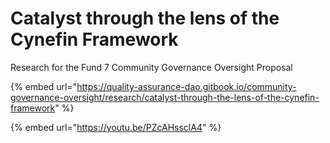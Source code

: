 # Catalyst through the lens of the Cynefin Framework

Research for the Fund 7 Community Governance Oversight Proposal

{% embed url="https://quality-assurance-dao.gitbook.io/community-governance-oversight/research/catalyst-through-the-lens-of-the-cynefin-framework" %}

{% embed url="https://youtu.be/PZcAHssclA4" %}

